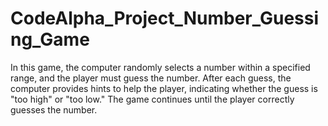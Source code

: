 # CodeAlpha_Project_Number_Guessing_Game
In this game, the computer randomly selects a number within a specified range, and the player must guess the number. After each guess, the computer provides hints to help the player, indicating whether the guess is "too high" or "too low." The game continues until the player correctly guesses the number.
